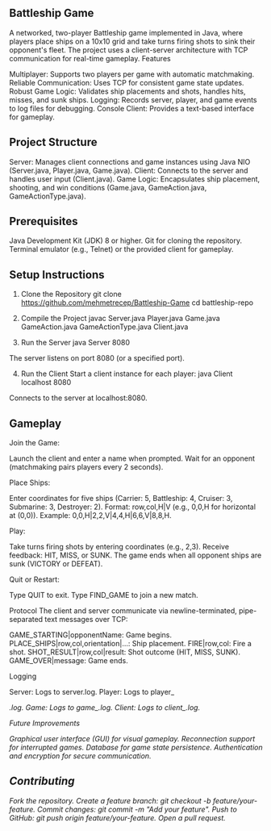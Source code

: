 
## Battleship Game


A networked, two-player Battleship game implemented in Java, where players place ships on a 10x10 grid and take turns firing shots to sink their opponent's fleet. The project uses a client-server architecture with TCP communication for real-time gameplay.
Features

Multiplayer: Supports two players per game with automatic matchmaking.
Reliable Communication: Uses TCP for consistent game state updates.
Robust Game Logic: Validates ship placements and shots, handles hits, misses, and sunk ships.
Logging: Records server, player, and game events to log files for debugging.
Console Client: Provides a text-based interface for gameplay.

## Project Structure

Server: Manages client connections and game instances using Java NIO (Server.java, Player.java, Game.java).
Client: Connects to the server and handles user input (Client.java).
Game Logic: Encapsulates ship placement, shooting, and win conditions (Game.java, GameAction.java, GameActionType.java).

## Prerequisites

Java Development Kit (JDK) 8 or higher.
Git for cloning the repository.
Terminal emulator (e.g., Telnet) or the provided client for gameplay.

## Setup Instructions
1. Clone the Repository
git clone https://github.com/mehmetrecep/Battleship-Game
cd battleship-repo

2. Compile the Project
javac Server.java Player.java Game.java GameAction.java GameActionType.java Client.java

3. Run the Server
java Server 8080


The server listens on port 8080 (or a specified port).

4. Run the Client
Start a client instance for each player:
java Client localhost 8080


Connects to the server at localhost:8080.

## Gameplay

Join the Game:

Launch the client and enter a name when prompted.
Wait for an opponent (matchmaking pairs players every 2 seconds).


Place Ships:

Enter coordinates for five ships (Carrier: 5, Battleship: 4, Cruiser: 3, Submarine: 3, Destroyer: 2).
Format: row,col,H|V (e.g., 0,0,H for horizontal at (0,0)).
Example: 0,0,H|2,2,V|4,4,H|6,6,V|8,8,H.


Play:

Take turns firing shots by entering coordinates (e.g., 2,3).
Receive feedback: HIT, MISS, or SUNK.
The game ends when all opponent ships are sunk (VICTORY or DEFEAT).


Quit or Restart:

Type QUIT to exit.
Type FIND_GAME to join a new match.



Protocol
The client and server communicate via newline-terminated, pipe-separated text messages over TCP:

GAME_STARTING|opponentName: Game begins.
PLACE_SHIPS|row,col,orientation|...: Ship placement.
FIRE|row,col: Fire a shot.
SHOT_RESULT|row,col|result: Shot outcome (HIT, MISS, SUNK).
GAME_OVER|message: Game ends.

Logging

Server: Logs to server.log.
Player: Logs to player_<address>.log.
Game: Logs to game_<gameId>.log.
Client: Logs to client_<timestamp>.log.

Future Improvements

Graphical user interface (GUI) for visual gameplay.
Reconnection support for interrupted games.
Database for game state persistence.
Authentication and encryption for secure communication.

## Contributing

Fork the repository.
Create a feature branch: 
git checkout -b feature/your-feature.
Commit changes: git commit -m "Add your feature".
Push to GitHub: git push origin feature/your-feature.
Open a pull request.

  
